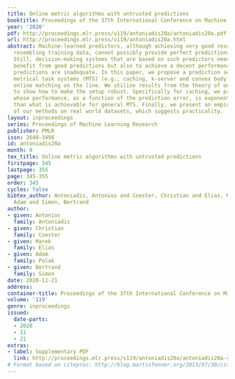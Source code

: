 ```yaml
---
title: Online metric algorithms with untrusted predictions
booktitle: Proceedings of the 37th International Conference on Machine Learning
year: '2020'
pdf: http://proceedings.mlr.press/v119/antoniadis20a/antoniadis20a.pdf
url: http://proceedings.mlr.press/v119/antoniadis20a.html
abstract: Machine-learned predictors, although achieving very good results for inputs
  resembling training data, cannot possibly provide perfect predictions in all situations.
  Still, decision-making systems that are based on such predictors need not only to
  benefit from good predictions but also to achieve a decent performance when the
  predictions are inadequate. In this paper, we propose a prediction setup for arbitrary
  metrical task systems (MTS) (e.g., caching, k-server and convex body chasing) and
  online matching on the line. We utilize results from the theory of online algorithms
  to show how to make the setup robust. Specifically for caching, we present an algorithm
  whose performance, as a function of the prediction error, is exponentially better
  than what is achievable for general MTS. Finally, we present an empirical evaluation
  of our methods on real world datasets, which suggests practicality.
layout: inproceedings
series: Proceedings of Machine Learning Research
publisher: PMLR
issn: 2640-3498
id: antoniadis20a
month: 0
tex_title: Online metric algorithms with untrusted predictions
firstpage: 345
lastpage: 355
page: 345-355
order: 345
cycles: false
bibtex_author: Antoniadis, Antonios and Coester, Christian and Elias, Marek and Polak,
  Adam and Simon, Bertrand
author:
- given: Antonios
  family: Antoniadis
- given: Christian
  family: Coester
- given: Marek
  family: Elias
- given: Adam
  family: Polak
- given: Bertrand
  family: Simon
date: 2020-11-21
address: 
container-title: Proceedings of the 37th International Conference on Machine Learning
volume: '119'
genre: inproceedings
issued:
  date-parts:
  - 2020
  - 11
  - 21
extras:
- label: Supplementary PDF
  link: http://proceedings.mlr.press/v119/antoniadis20a/antoniadis20a-supp.pdf
# Format based on citeproc: http://blog.martinfenner.org/2013/07/30/citeproc-yaml-for-bibliographies/
---
```

